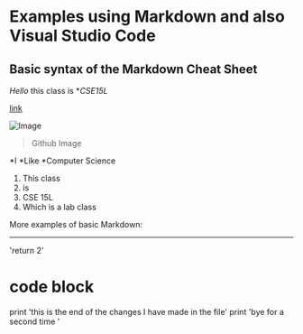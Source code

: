 # Examples using Markdown and also Visual Studio Code 
## Basic syntax of the Markdown Cheat Sheet 
*Hello* this class is **CSE15L*

[link](https://kryptix3k.github.io/cse15l-lab-reports/)

![Image](https://upload.wikimedia.org/wikipedia/commons/thumb/9/91/Octicons-mark-github.svg/2048px-Octicons-mark-github.svg.png)

> Github Image 

*I 
*Like 
*Computer Science

1. This class 
2. is 
3. CSE 15L
4. Which is a lab class 

More examples of basic Markdown:

---
'return 2'
# code block
print 'this is the end of the changes I have made in the file'
print 'bye for a second time '
